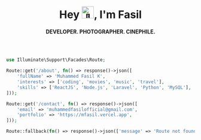 <h1 align='center'>Hey <img src="https://fonts.gstatic.com/s/e/notoemoji/latest/1f44b/512.gif" alt="👋" width="32" height="32">, I'm Fasil </h1>
<h4 align="center">DEVELOPER. PHOTOGRAPHER. CINEPHILE.</h4>

```php



use Illuminate\Support\Facades\Route;

Route::get('/about', fn() => response()->json([
    'fullName' => 'Muhammed Fasil K',
    'interests' => ['coding', 'movies', 'music', 'travel'],
    'skills' => ['ReactJS', 'Node.js', 'Laravel', 'Python', 'MySQL'],
]));

Route::get('/contact', fn() => response()->json([
    'email' => 'muhammedfasilofficial@gmail.com',
    'portfolio' => 'https://mfasil.vercel.app',
]));

Route::fallback(fn() => response()->json(['message' => 'Route not found'], 404));




```
